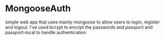 # MongooseAuth
simple web app that uses mainly mongoose to allow users to login, register and logout. I've used bcrypt to encript the passwords and passport and passport-local to handle authentication
